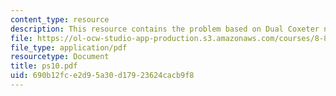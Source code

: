 ```yaml
---
content_type: resource
description: This resource contains the problem based on Dual Coxeter numbers.
file: https://ol-ocw-studio-app-production.s3.amazonaws.com/courses/8-871-selected-topics-in-theoretical-particle-physics-branes-and-gauge-theory-dynamics-fall-2004/690b12fce2d95a30d17923624cacb9f8_ps10.pdf
file_type: application/pdf
resourcetype: Document
title: ps10.pdf
uid: 690b12fc-e2d9-5a30-d179-23624cacb9f8
---
```

